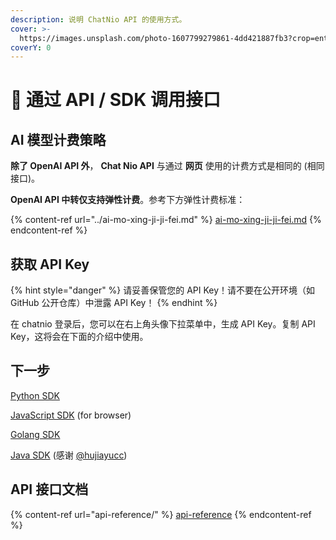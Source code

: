 ```yaml
---
description: 说明 ChatNio API 的使用方式。
cover: >-
  https://images.unsplash.com/photo-1607799279861-4dd421887fb3?crop=entropy&cs=srgb&fm=jpg&ixid=M3wxOTcwMjR8MHwxfHNlYXJjaHw1fHxQcm9ncmFtbWluZyUyMEludGVyZmFjZXxlbnwwfHx8fDE2OTc4NjY4NzR8MA&ixlib=rb-4.0.3&q=85
coverY: 0
---
```


# 🏃 通过 API / SDK 调用接口

## AI 模型计费策略

**除了 OpenAI API 外**， **Chat Nio API** 与通过 **网页** 使用的计费方式是相同的 (相同接口)。

**OpenAI API 中转仅支持弹性计费**。参考下方弹性计费标准：

{% content-ref url="../ai-mo-xing-ji-ji-fei.md" %}
[ai-mo-xing-ji-ji-fei.md](../ai-mo-xing-ji-ji-fei.md)
{% endcontent-ref %}

## 获取 API Key

{% hint style="danger" %}
请妥善保管您的 API Key！请不要在公开环境（如 GitHub 公开仓库）中泄露 API Key！
{% endhint %}

在 chatnio 登录后，您可以在右上角头像下拉菜单中，生成 API Key。复制 API Key，这将会在下面的介绍中使用。

## 下一步

[Python SDK](https://github.com/Deeptrain-Community/chatnio-api-python)

[JavaScript SDK](https://github.com/Deeptrain-Community/chatnio-api-node) (for browser)

[Golang SDK](https://github.com/Deeptrain-Community/chatnio-api-go)

[Java SDK](https://github.com/hujiayucc/ChatNio-SDK-Java) (感谢 [@hujiayucc](https://github.com/hujiayucc))

## API 接口文档

{% content-ref url="api-reference/" %}
[api-reference](api-reference/)
{% endcontent-ref %}
